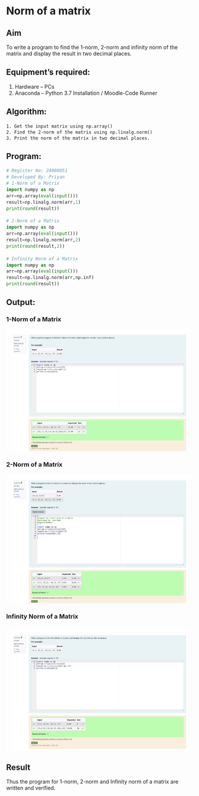 # Norm of a matrix
## Aim
To write a program to find the 1-norm, 2-norm and infinity norm of the matrix and display the result in two decimal places.
## Equipment’s required:
1.	Hardware – PCs
2.	Anaconda – Python 3.7 Installation / Moodle-Code Runner
## Algorithm:
	1. Get the input matrix using np.array()   
    2. Find the 2-norm of the matrix using np.linalg.norm()
	3. Print the norm of the matrix in two decimal places.
## Program:
```Python
# Register No: 24000051
# Developed By: Priyan
# 1-Norm of a Matrix
import numpy as np
arr=np.array(eval(input()))
result=np.linalg.norm(arr,1)
print(round(result))

# 2-Norm of a Matrix
import numpy as np
arr=np.array(eval(input()))
result=np.linalg.norm(arr,2)
print(round(result,2))

# Infinity Norm of a Matrix
import numpy as np
arr=np.array(eval(input()))
result=np.linalg.norm(arr,np.inf)
print(round(result))
```
## Output:
### 1-Norm of a Matrix
![output](21.png)

### 2-Norm of a Matrix
![output](22.png)

### Infinity Norm of a Matrix
![output](23.png)

## Result
Thus the program for 1-norm, 2-norm and Infinity norm of a matrix are written and verified.
